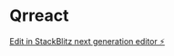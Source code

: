 # Qrreact

[Edit in StackBlitz next generation editor ⚡️](https://stackblitz.com/~/github.com/sweeeetch/Qrreact)